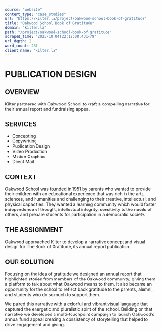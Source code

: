 ```yaml
---
source: "website"
content_type: "case_studies"
url: "https://kilter.la/project/oakwood-school-book-of-gratitude"
title: "Oakwood School Book of Gratitude"
domain: "kilter.la"
path: "/project/oakwood-school-book-of-gratitude"
scraped_time: "2025-10-04T22:18:00.431479"
url_depth: 2
word_count: 237
client_name: "kilter.la"
---
```


# PUBLICATION DESIGN

## OVERVIEW

Kilter partnered with Oakwood School to craft a compelling narrative for their annual report and fundraising appeal.

## SERVICES

*   Concepting
*   Copywriting
*   Publication Design
*   Video Production
*   Motion Graphics
*   Direct Mail

## CONTEXT

Oakwood School was founded in 1951 by parents who wanted to provide their children with an educational experience that was rich in the arts, sciences, and humanities and challenging to their creative, intellectual, and physical capacities. They wanted a learning community which would foster independence of thought, intellectual integrity, sensitivity to the needs of others, and prepare students for participation in a democratic society.

## THE ASSIGNMENT

Oakwood approached Kilter to develop a narrative concept and visual design for The Book of Gratitude, its annual report publication.

## OUR SOLUTION

Focusing on the idea of gratitude we designed an annual report that highlighted stories from members of the Oakwood community, giving them a platform to talk about what Oakwood means to them. It also became an opportunity for the school to reflect back gratitude to the parents, alumni, and students who do so much to support them.

We paired this narrative with a colorful and vibrant visual language that captured the energetic and pluralistic spirit of the school. Building on that narrative we developed a multi-touchpoint campaign to launch Oakwood’s annual fund appeal creating a consistency of storytelling that helped to drive engagement and giving.